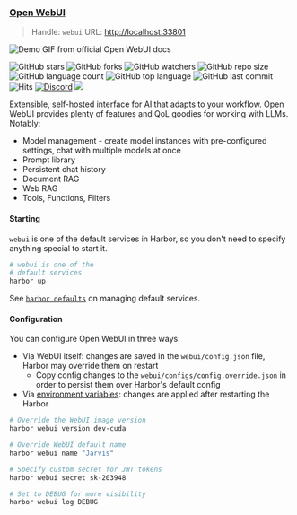 ### [Open WebUI](https://docs.openwebui.com/)

> Handle: `webui`
> URL: [http://localhost:33801](http://localhost:33801)

![Demo GIF from official Open WebUI docs](https://docs.openwebui.com/assets/images/demo-d3952c8561c4808c1d447fc061c71174.gif)

![GitHub stars](https://img.shields.io/github/stars/open-webui/open-webui?style=social)
![GitHub forks](https://img.shields.io/github/forks/open-webui/open-webui?style=social)
![GitHub watchers](https://img.shields.io/github/watchers/open-webui/open-webui?style=social)
![GitHub repo size](https://img.shields.io/github/repo-size/open-webui/open-webui)
![GitHub language count](https://img.shields.io/github/languages/count/open-webui/open-webui)
![GitHub top language](https://img.shields.io/github/languages/top/open-webui/open-webui)
![GitHub last commit](https://img.shields.io/github/last-commit/open-webui/open-webui?color=red)
![Hits](https://hits.seeyoufarm.com/api/count/incr/badge.svg?url=https%3A%2F%2Fgithub.com%2Follama-webui%2Follama-wbui&count_bg=%2379C83D&title_bg=%23555555&icon=&icon_color=%23E7E7E7&title=hits&edge_flat=false)
[![Discord](https://img.shields.io/badge/Discord-Open_WebUI-blue?logo=discord&logoColor=white)](https://discord.gg/5rJgQTnV4s)
[![](https://img.shields.io/static/v1?label=Sponsor&message=%E2%9D%A4&logo=GitHub&color=%23fe8e86)](https://github.com/sponsors/tjbck)

Extensible, self-hosted interface for AI that adapts to your workflow. Open WebUI provides plenty of features and QoL goodies for working with LLMs. Notably:
- Model management - create model instances with pre-configured settings, chat with multiple models at once
- Prompt library
- Persistent chat history
- Document RAG
- Web RAG
- Tools, Functions, Filters

#### Starting

`webui` is one of the default services in Harbor, so you don't need to specify anything special to start it.

```bash
# webui is one of the
# default services
harbor up
```

See [`harbor defaults`](./3.-Harbor-CLI-Reference.md#harbor-defaults) on managing default services.

#### Configuration

You can configure Open WebUI in three ways:
- Via WebUI itself: changes are saved in the `webui/config.json` file, Harbor may override them on restart
  - Copy config changes to the `webui/configs/config.override.json` in order to persist them over Harbor's default config
- Via [environment variables](https://docs.openwebui.com/getting-started/env-configuration/): changes are applied after restarting the Harbor

```bash
# Override the WebUI image version
harbor webui version dev-cuda

# Override WebUI default name
harbor webui name "Jarvis"

# Specify custom secret for JWT tokens
harbor webui secret sk-203948

# Set to DEBUG for more visibility
harbor webui log DEBUG
```